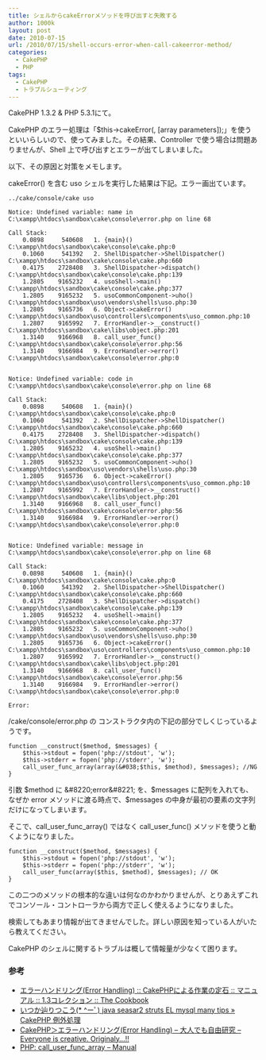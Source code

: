 ```yaml
---
title: シェルからcakeErrorメソッドを呼び出すと失敗する
author: 1000k
layout: post
date: 2010-07-15
url: /2010/07/15/shell-occurs-error-when-call-cakeerror-method/
categories:
  - CakePHP
  - PHP
tags:
  - CakePHP
  - トラブルシューティング
---
```

CakePHP 1.3.2 & PHP 5.3.1にて。

CakePHP のエラー処理は「$this->cakeError(<string errorType>, [array parameters]);」を使うといいらしいので、使ってみました。その結果、Controller で使う場合は問題ありませんが、Shell 上で呼び出すとエラーが出てしまいました。

以下、その原因と対策をメモします。

<!--more-->

cakeError() を含む uso シェルを実行した結果は下記。エラー画出ています。

```
../cake/console/cake uso

Notice: Undefined variable: name in C:\xampp\htdocs\sandbox\cake\console\error.php on line 68

Call Stack:
    0.0898     540608   1. {main}() C:\xampp\htdocs\sandbox\cake\console\cake.php:0
    0.1060     541392   2. ShellDispatcher->ShellDispatcher() C:\xampp\htdocs\sandbox\cake\console\cake.php:660
    0.4175    2728408   3. ShellDispatcher->dispatch() C:\xampp\htdocs\sandbox\cake\console\cake.php:139
    1.2805    9165232   4. usoShell->main() C:\xampp\htdocs\sandbox\cake\console\cake.php:377
    1.2805    9165232   5. usoCommonComponent->uho() C:\xampp\htdocs\sandbox\uso\vendors\shells\uso.php:30
    1.2805    9165736   6. Object->cakeError() C:\xampp\htdocs\sandbox\uso\controllers\components\uso_common.php:10
    1.2807    9165992   7. ErrorHandler->__construct() C:\xampp\htdocs\sandbox\cake\libs\object.php:201
    1.3140    9166968   8. call_user_func() C:\xampp\htdocs\sandbox\cake\console\error.php:56
    1.3140    9166984   9. ErrorHandler->error() C:\xampp\htdocs\sandbox\cake\console\error.php:0


Notice: Undefined variable: code in C:\xampp\htdocs\sandbox\cake\console\error.php on line 68

Call Stack:
    0.0898     540608   1. {main}() C:\xampp\htdocs\sandbox\cake\console\cake.php:0
    0.1060     541392   2. ShellDispatcher->ShellDispatcher() C:\xampp\htdocs\sandbox\cake\console\cake.php:660
    0.4175    2728408   3. ShellDispatcher->dispatch() C:\xampp\htdocs\sandbox\cake\console\cake.php:139
    1.2805    9165232   4. usoShell->main() C:\xampp\htdocs\sandbox\cake\console\cake.php:377
    1.2805    9165232   5. usoCommonComponent->uho() C:\xampp\htdocs\sandbox\uso\vendors\shells\uso.php:30
    1.2805    9165736   6. Object->cakeError() C:\xampp\htdocs\sandbox\uso\controllers\components\uso_common.php:10
    1.2807    9165992   7. ErrorHandler->__construct() C:\xampp\htdocs\sandbox\cake\libs\object.php:201
    1.3140    9166968   8. call_user_func() C:\xampp\htdocs\sandbox\cake\console\error.php:56
    1.3140    9166984   9. ErrorHandler->error() C:\xampp\htdocs\sandbox\cake\console\error.php:0


Notice: Undefined variable: message in C:\xampp\htdocs\sandbox\cake\console\error.php on line 68

Call Stack:
    0.0898     540608   1. {main}() C:\xampp\htdocs\sandbox\cake\console\cake.php:0
    0.1060     541392   2. ShellDispatcher->ShellDispatcher() C:\xampp\htdocs\sandbox\cake\console\cake.php:660
    0.4175    2728408   3. ShellDispatcher->dispatch() C:\xampp\htdocs\sandbox\cake\console\cake.php:139
    1.2805    9165232   4. usoShell->main() C:\xampp\htdocs\sandbox\cake\console\cake.php:377
    1.2805    9165232   5. usoCommonComponent->uho() C:\xampp\htdocs\sandbox\uso\vendors\shells\uso.php:30
    1.2805    9165736   6. Object->cakeError() C:\xampp\htdocs\sandbox\uso\controllers\components\uso_common.php:10
    1.2807    9165992   7. ErrorHandler->__construct() C:\xampp\htdocs\sandbox\cake\libs\object.php:201
    1.3140    9166968   8. call_user_func() C:\xampp\htdocs\sandbox\cake\console\error.php:56
    1.3140    9166984   9. ErrorHandler->error() C:\xampp\htdocs\sandbox\cake\console\error.php:0

Error:
```


/cake/console/error.php の コンストラクタ内の下記の部分でしくじっているようです。

```
function __construct($method, $messages) {
    $this->stdout = fopen('php://stdout', 'w');
    $this->stderr = fopen('php://stderr', 'w');
    call_user_func_array(array(&#038;$this, $method), $messages); //NG
}
```


引数 $method に &#8220;error&#8221; を、$messages に配列を入れても、なぜか error メソッドに渡る時点で、$messages の中身が最初の要素の文字列だけになってしまいます。

そこで、call\_user\_func\_array() ではなく call\_user_func() メソッドを使うと動くようになりました。

```
function __construct($method, $messages) {
    $this->stdout = fopen('php://stdout', 'w');
    $this->stderr = fopen('php://stderr', 'w');
    call_user_func(array($this, $method), $messages); // OK
}
```


この二つのメソッドの根本的な違いは何なのかわかりませんが、とりあえずこれでコンソール・コントローラから両方で正しく使えるようになりました。

検索してもあまり情報が出てきませんでした。詳しい原因を知っている人がいたら教えてください。

CakePHP のシェルに関するトラブルは概して情報量が少なくて困ります。

### 参考

  * <a href="http://book.cakephp.org/ja/view/1188/Error-Handling" onclick="_gaq.push(['_trackEvent', 'outbound-article', 'http://book.cakephp.org/ja/view/1188/Error-Handling', 'エラーハンドリング(Error Handling) :: CakePHPによる作業の定石 :: マニュアル :: 1.3コレクション :: The Cookbook']);" title="エラーハンドリング(Error Handling) :: CakePHPによる作業の定石 :: マニュアル :: 1.3コレクション :: The Cookbook">エラーハンドリング(Error Handling) :: CakePHPによる作業の定石 :: マニュアル :: 1.3コレクション :: The Cookbook</a>
  * <a href="http://blog.hard-boiled.jp/?p=415" onclick="_gaq.push(['_trackEvent', 'outbound-article', 'http://blog.hard-boiled.jp/?p=415', 'いつか辿りつこう(* ^ーﾟ) java seasar2 struts EL mysql many tips » CakePHP 例外処理']);" title="いつか辿りつこう(* ^ーﾟ) java seasar2 struts EL mysql many tips » CakePHP 例外処理">いつか辿りつこう(* ^ーﾟ) java seasar2 struts EL mysql many tips » CakePHP 例外処理</a>
  * <a href="http://d.hatena.ne.jp/lifegood/20081008/p1" onclick="_gaq.push(['_trackEvent', 'outbound-article', 'http://d.hatena.ne.jp/lifegood/20081008/p1', 'CakePHP＞エラーハンドリング(Error Handling) &#8211; 大人でも自由研究 &#8211; Everyone is creative. Originaly&#8230;!!']);" title="CakePHP＞エラーハンドリング(Error Handling) - 大人でも自由研究 - Everyone is creative. Originaly...!!">CakePHP＞エラーハンドリング(Error Handling) &#8211; 大人でも自由研究 &#8211; Everyone is creative. Originaly&#8230;!!</a>
  * <a href="http://php.net/manual/ja/function.call-user-func-array.php" onclick="_gaq.push(['_trackEvent', 'outbound-article', 'http://php.net/manual/ja/function.call-user-func-array.php', 'PHP: call_user_func_array &#8211; Manual']);" title="PHP: call_user_func_array - Manual">PHP: call_user_func_array &#8211; Manual</a>